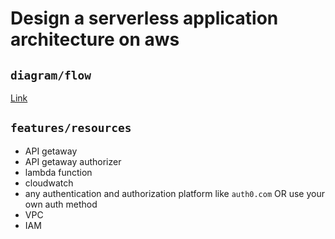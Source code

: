 # Design a serverless application architecture on aws

## `diagram/flow`

[Link](https://drive.google.com/file/d/1OOWmTZnj7GXc7bv2wumUGh0MhbBjkG8l/view?usp=sharing)

## `features/resources`

- API getaway
- API getaway authorizer
- lambda function
- cloudwatch
- any authentication and authorization platform like `auth0.com` OR use your own auth method
- VPC
- IAM
